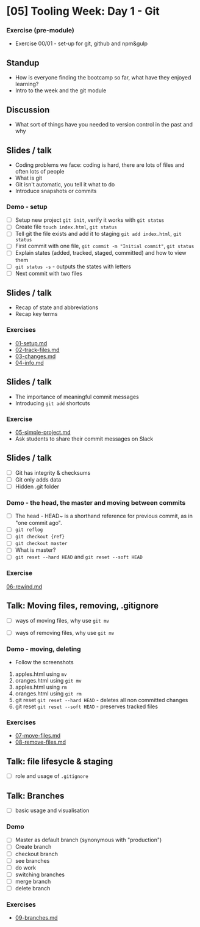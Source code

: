 # [05] Tooling Week: Day 1 - Git

### Exercise (pre-module)
- Exercise 00/01 - set-up for git, github and npm&gulp

## Standup
- How is everyone finding the bootcamp so far, what have they enjoyed learning?
- Intro to the week and the git module

## Discussion
- What sort of things have you needed to version control in the past and why

## Slides / talk 
- Coding problems we face: coding is hard, there are lots of files and often lots of people
- What is git
- Git isn't automatic, you tell it what to do
- Introduce snapshots or commits

### Demo - setup 
- [ ] Setup new project `git init`, verify it works with `git status`
- [ ] Create file `touch index.html`, `git status`
- [ ] Tell git the file exists and add it to staging `git add index.html`, `git status`
- [ ] First commit with one file, `git commit -m "Initial commit"`, `git status`
- [ ] Explain states (added, tracked, staged, committed) and how to view them
- [ ] `git status -s` - outputs the states with letters
- [ ] Next commit with two files

## Slides / talk
- Recap of state and abbreviations
- Recap key terms

### Exercises
- [01-setup.md](../challenges/01/01-setup.md)
- [02-track-files.md](../challenges/01/02-track-files.md)
- [03-changes.md](../challenges/01/03-changes.md)
- [04-info.md](../challenges/01/04-info.md)

## Slides / talk
- The importance of meaningful commit messages
- Introducing `git add` shortcuts

### Exercise
- [05-simple-project.md](../challenges/01/05-simple-project.md)
- Ask students to share their commit messages on Slack

## Slides / talk
- [ ] Git has integrity & checksums
- [ ] Git only adds data
- [ ] Hidden .git folder

### Demo - the head, the master and moving between commits
- [ ] The head - HEAD~ is a shorthand reference for previous commit, as in "one commit ago".
- [ ] `git reflog`
- [ ] `git checkout {ref}`
- [ ] `git checkout master`
- [ ] What is master?
- [ ] `git reset --hard HEAD` and `git reset --soft HEAD`

### Exercise
[06-rewind.md](../challenges/01/06-rewind.md)

## Talk: Moving files, removing, .gitignore

- [ ] ways of moving files, why use `git mv`
- [ ] ways of removing files, why use `git mv`


### Demo - moving, deleting
- Follow the screenshots
1) apples.html using `mv`
2) oranges.html using `git mv`
3) apples.html using `rm`
4) oranges.html using `git rm`
5) git reset `git reset --hard HEAD` - deletes all non committed changes
6) git reset `git reset --soft HEAD` - preserves tracked files

### Exercises
- [07-move-files.md](../challenges/01/07-move-files.md)
- [08-remove-files.md](../challenges/01/08-remove-files.md)

## Talk: file lifesycle & staging
- [ ] role and usage of `.gitignore`

## Talk: Branches

- [ ] basic usage and visualisation

### Demo

- [ ] Master as default branch (synonymous with "production")
- [ ] Create branch
- [ ] checkout branch
- [ ] see branches
- [ ] do work
- [ ] switching branches
- [ ] merge branch
- [ ] delete branch

### Exercises

- [09-branches.md](../challenges/01/09-branches.md)
